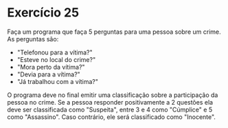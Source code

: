 # Exercício 25

Faça um programa que faça 5 perguntas para uma pessoa sobre um crime. As perguntas são:
- "Telefonou para a vítima?"
- "Esteve no local do crime?"
- "Mora perto da vítima?"
- "Devia para a vítima?"
- "Já trabalhou com a vítima?" 

O programa deve no final emitir uma classificação sobre a participação da pessoa no crime. 
Se a pessoa responder positivamente a 2 questões ela deve ser classificada como 
"Suspeita", entre 3 e 4 como "Cúmplice" e 5 como "Assassino". Caso contrário, ele 
será classificado como "Inocente".
